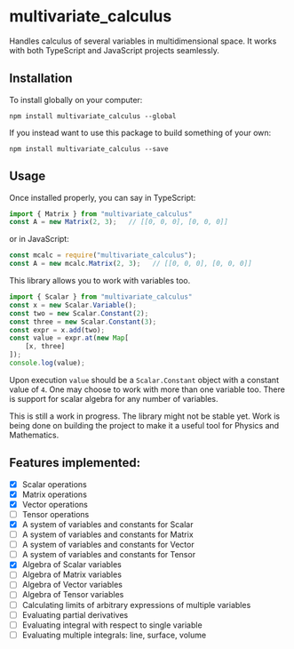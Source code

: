 multivariate_calculus
=====================

Handles calculus of several variables in multidimensional space.
It works with both TypeScript and JavaScript projects seamlessly.

## Installation

To install globally on your computer:

	npm install multivariate_calculus --global

If you instead want to use this package to build something of your own:

	npm install multivariate_calculus --save

## Usage

Once installed properly, you can say
in TypeScript:
```typescript
import { Matrix } from "multivariate_calculus"
const A = new Matrix(2, 3);   // [[0, 0, 0], [0, 0, 0]]
```
or in JavaScript:
```javascript
const mcalc = require("multivariate_calculus");
const A = new mcalc.Matrix(2, 3);   // [[0, 0, 0], [0, 0, 0]]
```

This library allows you to work with variables too.
```typescript
import { Scalar } from "multivariate_calculus"
const x = new Scalar.Variable();
const two = new Scalar.Constant(2);
const three = new Scalar.Constant(3);
const expr = x.add(two);
const value = expr.at(new Map[
	[x, three]
]);
console.log(value);
```

Upon execution `value` should be a `Scalar.Constant` object with a constant value of `4`.
One may choose to work with more than one variable too. There is support for scalar algebra 
for any number of variables.

This is still a work in progress. The library might not be stable yet.
Work is being done on building the project to make it a useful tool for Physics and Mathematics.

## Features implemented:
- [x] Scalar operations
- [x] Matrix operations
- [x] Vector operations
- [ ] Tensor operations
- [x] A system of variables and constants for Scalar
- [ ] A system of variables and constants for Matrix
- [ ] A system of variables and constants for Vector
- [ ] A system of variables and constants for Tensor
- [x] Algebra of Scalar variables
- [ ] Algebra of Matrix variables
- [ ] Algebra of Vector variables
- [ ] Algebra of Tensor variables
- [ ] Calculating limits of arbitrary expressions of multiple variables
- [ ] Evaluating partial derivatives
- [ ] Evaluating integral with respect to single variable
- [ ] Evaluating multiple integrals: line, surface, volume